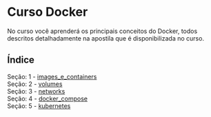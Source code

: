 # Curso Docker
No curso você aprenderá os principais conceitos do Docker, todos descritos detalhadamente na apostila que é disponibilizada no curso.



## <a name="indice">Índice</a>
Seção: 1 - [images_e_containers](https://github.com/kadeguilherme/CursoDocker/tree/main/images_e_containers)     
Seção: 2 - [volumes](https://github.com/kadeguilherme/CursoDocker/tree/main/volumes)     
Seção: 3 - [networks](https://github.com/kadeguilherme/CursoDocker/tree/main/networks)     
Seção: 4 - [docker_compose](https://github.com/kadeguilherme/CursoDocker/tree/main/docker_compose)     
Seção: 5 - [kubernetes](https://github.com/kadeguilherme/CursoDocker/tree/main/kubernetes)     
